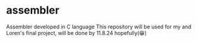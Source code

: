 # assembler
Assembler developed in C language 
This repository will be used for my and Loren's final project, will be done by 11.8.24 hopefully(😁) 

